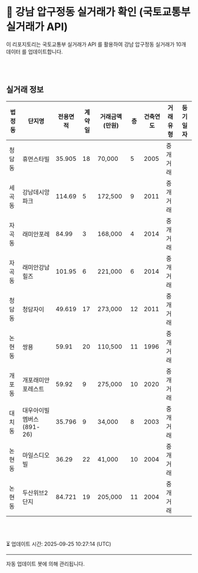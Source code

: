 
# 🚩 강남 압구정동 실거래가 확인 (국토교통부 실거래가 API)

이 리포지토리는 국토교통부 실거래가 API 를 활용하여 강남 압구정동 실거래가 10개 데이터 를 업데이트합니다.

<br>
<br>

## 실거래 정보
| 법정동 | 단지명 | 전용면적 | 계약일 | 거래금액(만원) | 층 | 건축연도 | 거래유형 | 등기일자 |
| --- | --- | --- | --- | --- | --- | --- | --- | --- |
| 청담동 | 휴먼스타빌 | 35.905 | 18 | 70,000 | 5 | 2005 | 중개거래 |  |
| 세곡동 | 강남데시앙파크 | 114.69 | 5 | 172,500 | 9 | 2011 | 중개거래 |  |
| 자곡동 | 래미안포레 | 84.99 | 3 | 168,000 | 4 | 2014 | 중개거래 |  |
| 자곡동 | 래미안강남힐즈 | 101.95 | 6 | 221,000 | 6 | 2014 | 중개거래 |  |
| 청담동 | 청담자이 | 49.619 | 17 | 273,000 | 12 | 2011 | 중개거래 |  |
| 논현동 | 쌍용 | 59.91 | 20 | 110,500 | 11 | 1996 | 중개거래 |  |
| 개포동 | 개포래미안포레스트 | 59.92 | 9 | 275,000 | 10 | 2020 | 중개거래 |  |
| 대치동 | 대우아이빌멤버스(891-26) | 35.796 | 9 | 34,000 | 8 | 2003 | 중개거래 |  |
| 논현동 | 마일스디오빌 | 36.29 | 22 | 41,000 | 10 | 2004 | 중개거래 |  |
| 논현동 | 두산위브2단지 | 84.721 | 19 | 205,000 | 11 | 2004 | 중개거래 |  |

<br>
<br>

⏳ 업데이트 시간: 2025-09-25 10:27:14 (UTC)

---
자동 업데이트 봇에 의해 관리됩니다.
    